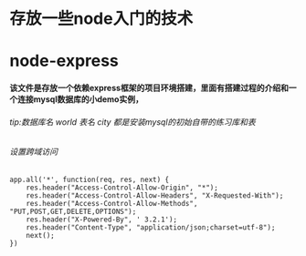 存放一些node入门的技术
==========================
# node-express
#### 该文件是存放一个依赖express框架的项目环境搭建，里面有搭建过程的介绍和一个连接mysql数据库的小demo实例，
###### tip:数据库名 world 表名 city 都是安装mysql的初始自带的练习库和表

###### 设置跨域访问
```
app.all('*', function(req, res, next) {
	res.header("Access-Control-Allow-Origin", "*");
	res.header("Access-Control-Allow-Headers", "X-Requested-With");
	res.header("Access-Control-Allow-Methods", "PUT,POST,GET,DELETE,OPTIONS");
	res.header("X-Powered-By", ' 3.2.1');
	res.header("Content-Type", "application/json;charset=utf-8");
	next();
})
```
